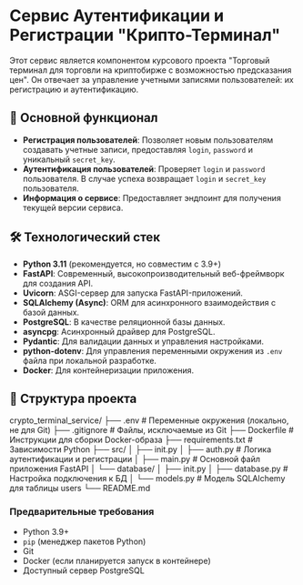 # Сервис Аутентификации и Регистрации "Крипто-Терминал"

Этот сервис является компонентом курсового проекта "Торговый терминал для торговли на криптобирже с возможностью предсказания цен". Он отвечает за управление учетными записями пользователей: их регистрацию и аутентификацию.

## 🌟 Основной функционал

*   **Регистрация пользователей**: Позволяет новым пользователям создавать учетные записи, предоставляя `login`, `password` и уникальный `secret_key`.
*   **Аутентификация пользователей**: Проверяет `login` и `password` пользователя. В случае успеха возвращает `login` и `secret_key` пользователя.
*   **Информация о сервисе**: Предоставляет эндпоинт для получения текущей версии сервиса.


## 🛠️ Технологический стек

*   **Python 3.11** (рекомендуется, но совместим с 3.9+)
*   **FastAPI**: Современный, высокопроизводительный веб-фреймворк для создания API.
*   **Uvicorn**: ASGI-сервер для запуска FastAPI-приложений.
*   **SQLAlchemy (Async)**: ORM для асинхронного взаимодействия с базой данных.
*   **PostgreSQL**: В качестве реляционной базы данных.
*   **asyncpg**: Асинхронный драйвер для PostgreSQL.
*   **Pydantic**: Для валидации данных и управления настройками.
*   **python-dotenv**: Для управления переменными окружения из `.env` файла при локальной разработке.
*   **Docker**: Для контейнеризации приложения.

## 📁 Структура проекта

crypto_terminal_service/
├── .env # Переменные окружения (локально, не для Git)
├── .gitignore # Файлы, исключаемые из Git
├── Dockerfile # Инструкции для сборки Docker-образа
├── requirements.txt # Зависимости Python
├── src/
│ ├── init.py
│ ├── auth.py # Логика аутентификации и регистрации
│ ├── main.py # Основной файл приложения FastAPI
│ └── database/
│ ├── init.py
│ ├── database.py # Настройка подключения к БД
│ └── models.py # Модель SQLAlchemy для таблицы users
└── README.md 

### Предварительные требования

*   Python 3.9+
*   `pip` (менеджер пакетов Python)
*   Git
*   Docker (если планируется запуск в контейнере)
*   Доступный сервер PostgreSQL
